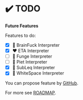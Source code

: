 # ✔️  TODO

**Future Features**

Features to do:
* [x] 🌈 BrainFuck Interpreter
* [x] ❤️ ETA Interpreter
* [ ] 💛 Funge Interpreter
* [ ] 💚 Piet Interpreter
* [x] 💙 SubLeq Interpreter
* [x] 🤍 WhiteSpace Interpreter

You can propose feature by [GitHub](https://github.com/helvm/helma/issues).

For more see [ROADMAP](ROADMAP.md).
